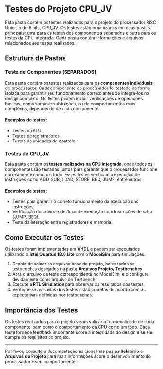 # Testes do Projeto CPU_JV

Esta pasta contém os testes realizados para o projeto do processador RISC Uniciclo de 8 bits, CPU_JV. Os testes estão organizados em duas pastas principais: uma para os testes dos componentes separados e outra para os testes da CPU integrada. Cada pasta contém informações e arquivos relacionados aos testes realizados.

## Estrutura de Pastas


### **Teste de Componentes (SEPARADOS)**

Esta pasta contém os testes realizados para os **componentes individuais** do processador. Cada componente do processador foi testado de forma isolada para garantir seu funcionamento correto antes de integrá-los no design completo. Os testes podem incluir verificações de operações básicas, como somas e subtrações, ou de comportamentos mais complexos, dependendo de cada componente.

#### Exemplos de testes:
- Testes da ALU
- Testes de registradores
- Testes de unidades de controle

### **Testes da CPU_JV**

Esta pasta contém os **testes realizados na CPU integrada**, onde todos os componentes são testados juntos para garantir que o processador funcione corretamente como um todo. Esses testes verificam a execução de instruções como ADD, SUB, LOAD, STORE, BEQ, JUMP, entre outras. 

#### Exemplos de testes:
- Testes para garantir o correto funcionamento da execução das instruções.
- Verificação do controle de fluxo de execução com instruções de salto (JUMP, BEQ).
- Teste da interação entre registradores e memória.

## Como Executar os Testes

Os testes foram implementados em **VHDL** e podem ser executados utilizando o **Intel Quartus 18.0 Lite** com o **ModelSim** para simulações.

1. Depois de baixar os arquivos base do projeto, baixe todos os testbenches desejados na pasta **Arquivos Projeto/ Testbenches**.
2. Abra o arquivo de teste correspondente no ModelSim, e o configure devidamente como arquivo de Testbench.
3. Execute a **RTL Simulation** para observar os resultados dos testes.
4. Verifique se as saídas dos testes estão corretas de acordo com as expectativas definidas nos testbenches.

## Importância dos Testes

Os testes realizados para o projeto visam validar a funcionalidade de cada componente, bem como o comportamento da CPU como um todo. Cada teste fornece feedback importante sobre a integridade do design e se ele cumpre os requisitos do projeto.

---

Por favor, consulte a documentação adicional nas pastas **Relatório** e **Arquivos do Projeto** para mais informações sobre o desenvolvimento do processador e seu comportamento.

